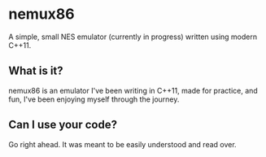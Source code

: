# nemux86
A simple, small NES emulator (currently in progress) written using modern C++11.

## What is it?
nemux86 is an emulator I've been writing in C++11, made for practice, and fun, I've been enjoying myself through the journey.

## Can I use your code?
Go right ahead. It was meant to be easily understood and read over.
